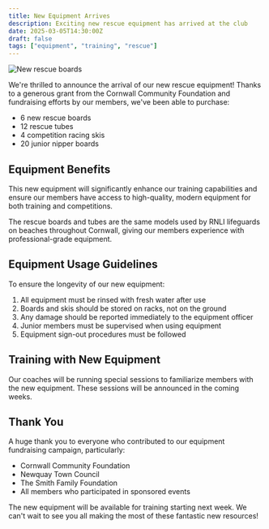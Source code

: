 ```yaml
---
title: New Equipment Arrives
description: Exciting new rescue equipment has arrived at the club
date: 2025-03-05T14:30:00Z
draft: false
tags: ["equipment", "training", "rescue"]
---
```


![New rescue boards](https://placehold.co/800x400?text=New+Equipment)

We're thrilled to announce the arrival of our new rescue equipment! Thanks to a generous grant from the Cornwall Community Foundation and fundraising efforts by our members, we've been able to purchase:

- 6 new rescue boards
- 12 rescue tubes
- 4 competition racing skis
- 20 junior nipper boards

## Equipment Benefits

This new equipment will significantly enhance our training capabilities and ensure our members have access to high-quality, modern equipment for both training and competitions.

The rescue boards and tubes are the same models used by RNLI lifeguards on beaches throughout Cornwall, giving our members experience with professional-grade equipment.

## Equipment Usage Guidelines

To ensure the longevity of our new equipment:

1. All equipment must be rinsed with fresh water after use
2. Boards and skis should be stored on racks, not on the ground
3. Any damage should be reported immediately to the equipment officer
4. Junior members must be supervised when using equipment
5. Equipment sign-out procedures must be followed

## Training with New Equipment

Our coaches will be running special sessions to familiarize members with the new equipment. These sessions will be announced in the coming weeks.

## Thank You

A huge thank you to everyone who contributed to our equipment fundraising campaign, particularly:

- Cornwall Community Foundation
- Newquay Town Council
- The Smith Family Foundation
- All members who participated in sponsored events

The new equipment will be available for training starting next week. We can't wait to see you all making the most of these fantastic new resources!
